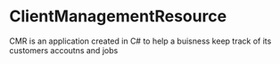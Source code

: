 # ClientManagementResource
CMR is an application created in C# to help a buisness keep track of its customers accoutns and jobs
